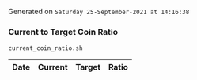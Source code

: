 Generated on `Saturday 25-September-2021 at 14:16:38`

### Current to Target Coin Ratio
`current_coin_ratio.sh`

Date|Current|Target|Ratio
---|---|---|---
